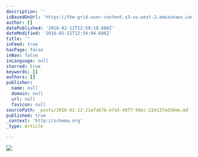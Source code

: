 ```yaml
---
description: ''
isBasedOnUrl: 'https://the-grid-user-content.s3-us-west-2.amazonaws.com/001905e2-4fd3-44e4-92bd-9d5c1508f57f.png'
author: []
datePublished: '2016-02-12T12:59:18.680Z'
dateModified: '2016-02-12T12:59:04.606Z'
title: ''
inFeed: true
hasPage: false
inNav: false
inLanguage: null
starred: true
keywords: []
authors: []
publisher:
  name: null
  domain: null
  url: null
  favicon: null
sourcePath: _posts/2016-02-12-21afab7b-e7a5-4877-98ec-22e137ad30ee.md
published: true
_context: 'http://schema.org'
_type: Article

---
```

![](https://the-grid-user-content.s3-us-west-2.amazonaws.com/001905e2-4fd3-44e4-92bd-9d5c1508f57f.png)